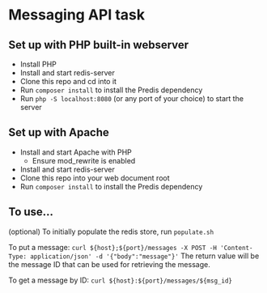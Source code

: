 # Messaging API task

## Set up with PHP built-in webserver
* Install PHP
* Install and start redis-server
* Clone this repo and cd into it
* Run `composer install` to install the Predis dependency
* Run `php -S localhost:8080` (or any port of your choice) to start the server

## Set up with Apache
* Install and start Apache with PHP
  * Ensure mod_rewrite is enabled
* Install and start redis-server
* Clone this repo into your web document root
* Run `composer install` to install the Predis dependency

## To use...
(optional) To initially populate the redis store, run `populate.sh`

To put a message:
```curl ${host};${port}/messages -X POST -H 'Content-Type: application/json' -d '{"body":"message"}'```
The return value will be the message ID that can be used for retrieving the message.

To get a message by ID:
```curl ${host}:${port}/messages/${msg_id}```
